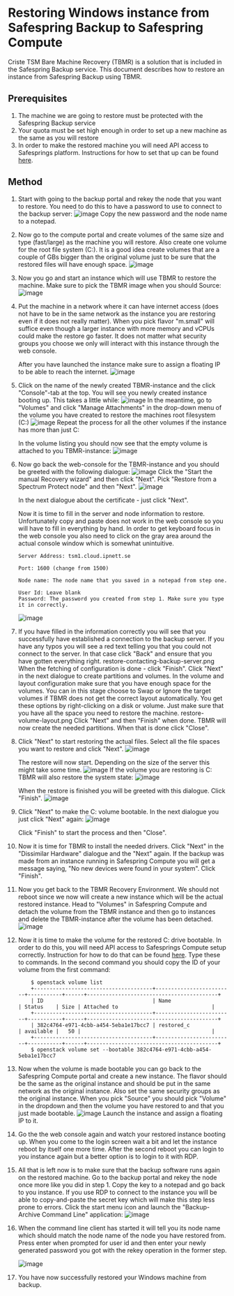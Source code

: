 # Restoring Windows instance from Safespring Backup to Safespring Compute
Criste TSM Bare Machine Recovery (TBMR) is a solution that is included in the Safespring Backup service.
This document describes how to restore an instance from Safespring Backup using TBMR.

## Prerequisites

1. The machine we are going to restore must be protected with the Safespring Backup service
2. Your quota must be set high enough in order to set up a new machine as the same as you will restore
3. In order to make the restored machine you will need API access to Safesprings platform. Instructions for how to set that up can be found [here](/compute/api.md).

## Method

1. Start with going to the backup portal and rekey the node that you want to restore. You need to do this to have a password to use to connect to the backup server:
  ![image](../../images/restore-rekey.png)
  Copy the new password and the node name to a notepad.

2. Now go to the compute portal and create volumes of the same size and type (fast/large) as the machine you will restore. Also create one volume for the root file system (C:).
   It is a good idea create volumes that are a couple of GBs bigger than the original volume just to be sure that the restored files will have enough space.
   ![image](../../images/restore-create-volume.png)

3. Now you go and start an instance which will use TBMR to restore the machine. Make sure to pick the TBMR image when you should Source:
   ![image](../../images/restore-launch-restore-instance.png)

4. Put the machine in a network where it can have internet access (does not have to be in the same network as the instance you are restoring even if it does not really matter).
    When you pick flavor "m.small" will suffice even though a larger instance with more memory and vCPUs could make the restore go faster. It does not matter what security groups
    you choose we only will interact with this instance through the web console.

    After you have launched the instance make sure to assign a floating IP to be able to reach the internet.
    ![image](../../images/restore-assign-floating-ip.png)

5. Click on the name of the newly created TBMR-instance and the click "Console"-tab at the top. You will see you newly created instance booting up. This takes a little while:
    ![image](../../images/restore-web-console.png)
    In the meantime, go to "Volumes" and click "Manage Attachments" in the drop-down menu of the volume you have created to restore the machines root filesystem (C:)
    ![image](../../images/restore-attach-c-volume.png)
    Repeat the process for all the other volumes if the instance has more than just C: 

    In the volume listing you should now see that the empty volume is attached to you TBMR-instance:
    ![image](../../images/restore-attached-c.png)

6. Now go back the web-console for the TBMR-instance and you should be greeted with the following dialogue:
    ![image](../../images/restore-tbmr-start.png)
    Click the "Start the manual Recovery wizard" and then click "Next". Pick "Restore from a Spectrum Protect node" and then "Next".
    ![image](../../images/restore-choose-node-recovery.png)

    In the next dialogue about the certificate - just click "Next".

    Now it is time to fill in the server and node information to restore. Unfortunately copy and paste does not work in the web console so you will have to fill in everything by
    hand. In order to get keyboard focus in the web console you also need to click on the gray area around the actual console window which is somewhat unintuitive.
    ```
    Server Address: tsm1.cloud.ipnett.se

    Port: 1600 (change from 1500)

    Node name: The node name that you saved in a notepad from step one.

    User Id: Leave blank
    Password: The password you created from step 1. Make sure you type it in correctly. 
    ```

    ![image](../../images/restore-fill-in-node-info.png)

7. If you have filled in the information correctly you will see that you successfully have established a connection to the backup server. If you have any typos you will see a red text
    telling you that you could not connect to the server. In that case click "Back" and ensure that you have gotten everything right.
    restore-contacting-backup-server.png
    When the fetching of configuration is done - click "Finish".
    Click "Next" in the next dialogue to create partitions and volumes.
    In the volume and layout configuration make sure that you have enough space for the volumes. You can in this stage choose to Swap or Ignore the target volumes if TBMR does not
    get the correct layout automatically. You get these options by right-clicking on a disk or volume. Just make sure that you have all the space you need to restore the machine.
    restore-volume-layout.png
    Click "Next" and then "Finish" when done. TBMR will now create the needed partitions. When that is done click "Close".

8. Click "Next" to start restoring the actual files. Select all the file spaces you want to restore and click "Next".
    ![image](../../images/restore-select-filespaces.png)

    The restore will now start. Depending on the size of the server this might take some time.
    ![image](../../images/restore-restore-info-dialogue.png)
    If the volume you are restoring is C: TBMR will also restore the system state:
    ![image](../../images/restore-system-state.png)

    When the restore is finished you will be greeted with this dialogue. Click "Finish".
    ![image](../../images/restore-tbmr-files-restored.png)

9. Click "Next" to make the C: volume bootable. In the next dialogue you just click "Next" again:
    ![image](../../images/restore-clone-settings.png)

    Click "Finish" to start the process and then "Close".

10. Now it is time for TBMR to install the needed drivers. Click "Next" in the "Dissimilar Hardware" dialogue and the "Next" again. If the backup was made from an instance
    running in Safespring Compute you will get a message saying, "No new devices were found in your system". Click "Finish".

11. Now you get back to the TBMR Recovery Environment. We should not reboot since we now will create a new instance which will be the actual restored instance. Head to "Volumes" in 
    Safespring Compute and detach the volume from the TBMR instance and then go to instances and delete the TBMR-instance after the volume has been detached.
    ![image](../../images/restore-detach-volumes.png)

12. Now it is time to make the volume for the restored C: drive bootable. In order to do this, you will need API access to Safesprings Compute setup correctly. Instruction for how to do that
    can be found [here](/compute/api.md). Type these to commands. In the second command you should copy the ID of your volume from the first command:
    ``` 
        $ openstack volume list
        +--------------------------------------+-------------------------+-----------+------+------------------------------------------+
        | ID                                   | Name                    | Status    | Size | Attached to                              |
        +--------------------------------------+-------------------------+-----------+------+------------------------------------------+        
        | 382c4764-e971-4cbb-a454-5eba1e17bcc7 | restored_c              | available |   50 |                                          |
        +--------------------------------------+-------------------------+-----------+------+------------------------------------------+
        $ openstack volume set --bootable 382c4764-e971-4cbb-a454-5eba1e17bcc7
    ```
13.  Now when the volume is made bootable you can go back to the Safespring Compute portal and create a new instance. The flavor should be the same as the original instance and
    should be put in the same network as the original instance. Also set the same security groups as the original instance. When you pick "Source" you should pick "Volume" in the dropdown and then the volume you have restored to and that you
    just made bootable.
    ![image](../../images/restore-pick-restored-volume.png)
    Launch the instance and assign a floating IP to it.

14. Go the the web console again and watch your restored instance booting up. When you come to the login screen wait a bit and let the instance reboot by itself one more time. After the second
    reboot you can login to you instance again but a better option is to login to it with RDP. 

15. All that is left now is to make sure that the backup software runs again on the restored machine. Go to the backup portal and rekey the node once more like you did in step 1.
    Copy the key to a notepad and go back to you instance. If you use RDP to connect to the instance you will be able to copy-and-paste the secret key which will make this step less prone
    to errors.
    Click the start menu icon and launch the "Backup-Archive Command Line" application:
    ![image](../../images/restore-start-backup-archive-command-line.png)

16. When the command line client has started it will tell you its node name which should match the node name of the node you have restored from. Press enter when prompted for
    user id and then enter your newly generated password you got with the rekey operation in the former step. 

    ![image](../../images/restore-enter-new-tsm-password.png)

17. You have now successfully restored your Windows machine from backup. 




